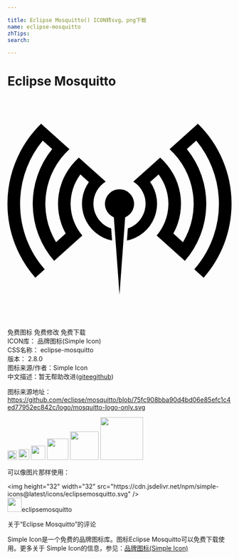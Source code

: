 ```yaml
---

title: Eclipse Mosquitto() ICON转svg、png下载
name: eclipse-mosquitto
zhTips: 
search: 

---
```


# Eclipse Mosquitto  <small style="font-size: 60%;font-weight: 100"></small>

<div id="svg" class="svg-wrap">
<svg role="img" viewBox="0 0 24 24" xmlns="http://www.w3.org/2000/svg"><title>Eclipse Mosquitto icon</title><path d="M1.353 11.424c0 2.637.964 5.105 2.636 7.013l-1.007.903A11.968 11.968 0 010 11.424C0 8.065 1.38 5.029 3.604 2.85l.05.045L6.637 5.57a7.942 7.942 0 00-1.433 9.963l1.03-.923a6.59 6.59 0 011.416-8.132l1.02.915.909.814.941.844a2.778 2.778 0 00-1.311 2.367c0 1.23.795 2.273 1.899 2.646l.095 1.297a4.024 4.024 0 01-2.483-6.27l-.9-.809-.004-.003a5.233 5.233 0 00.205 6.546l-3.023 2.71a9.291 9.291 0 01-.21-11.97L3.777 4.66a10.599 10.599 0 00-2.407 6.14l-.006.008.005.004c-.011.203-.017.406-.017.612zm11.54 2.639a2.793 2.793 0 00.588-5.013l.941-.844.908-.814 1.021-.915a6.59 6.59 0 011.417 8.132l1.029.923a7.942 7.942 0 00-1.433-9.963l2.981-2.673.05-.045A11.964 11.964 0 0124 11.424c0 2.98-1.095 5.769-2.982 7.916l-1.007-.903a10.61 10.61 0 002.619-7.625l.005-.004-.006-.007a10.598 10.598 0 00-2.407-6.141l-1.008.904a9.291 9.291 0 01-.211 11.97l-3.023-2.71a5.233 5.233 0 00.205-6.546l-.004.003-.9.808a4.024 4.024 0 01-2.482 6.27zM12 21.149l.335-4.571.271-3.712a1.56 1.56 0 10-1.212 0l.271 3.712Z"/></svg>
</div>
<detail full-name='eclipse-mosquitto'></detail>

<div class="detail-page">
<p>
<span><span class="badge-success badge">免费图标</span> <span class="badge-success badge">免费修改</span>  <span class="badge-success badge">免费下载</span> </span>
<br/>
<span>
ICON库：
<span class="badge-secondary badge">品牌图标(Simple Icon)</span> 
</span>
<br/>
<span>
CSS名称：
<span class="badge-secondary badge">eclipse-mosquitto</span> 
</span>

<br/>
<span>
版本：
<span class="badge-secondary badge">2.8.0</span> 
</span>
<br/>
<span>图标来源/作者：<span class="badge-light badge">Simple Icon</span></span> 
<br/>
<span class="zh-detail">中文描述：暂无<span class="help-link"><span>帮助改进</span>(<a href="https://gitee.com/liuwave/icon-helper/edit/master/json/brands/eclipse-mosquitto.json" target="_blank" rel="noopener noreferrer">gitee</a><a href="https://github.com/liuwave/icon-helper/edit/master/json/brands/eclipse-mosquitto.json" target="_blank" rel="noopener noreferrer">github</a></span>)</span><br/>
</p>
</div><div class="description description alert alert-light"><p>图标来源地址：<a href="https://github.com/eclipse/mosquitto/blob/75fc908bba90d4bd06e85efc1c4ed77952ec842c/logo/mosquitto-logo-only.svg" target="_blank" rel="noopener noreferrer">https://github.com/eclipse/mosquitto/blob/75fc908bba90d4bd06e85efc1c4ed77952ec842c/logo/mosquitto-logo-only.svg</a></p></div>
<div class="alert alert-dark">
<img height="21" width="21" src="https://cdn.jsdelivr.net/npm/simple-icons@latest/icons/eclipsemosquitto.svg" />
<img height="24" width="24" src="https://cdn.jsdelivr.net/npm/simple-icons@latest/icons/eclipsemosquitto.svg" />
<img height="32" width="32" src="https://cdn.jsdelivr.net/npm/simple-icons@latest/icons/eclipsemosquitto.svg" />
<img height="48" width="48" src="https://cdn.jsdelivr.net/npm/simple-icons@latest/icons/eclipsemosquitto.svg" />
<img height="64" width="64" src="https://cdn.jsdelivr.net/npm/simple-icons@latest/icons/eclipsemosquitto.svg" />
<img height="96" width="96" src="https://cdn.jsdelivr.net/npm/simple-icons@latest/icons/eclipsemosquitto.svg" />

</div>
<div>
  <p>可以像图片那样使用：    
  </p>
  <div class="alert alert-primary" style="font-size: 14px">
    &lt;img height="32" width="32" src="https://cdn.jsdelivr.net/npm/simple-icons@latest/icons/eclipsemosquitto.svg" /&gt;
    <copy-btn content='<img height="32" width="32" src="https://cdn.jsdelivr.net/npm/simple-icons@latest/icons/eclipsemosquitto.svg" />'></copy-btn>
  </div>
  <div class="alert alert-secondary">
    <img height="32" width="32" src="https://cdn.jsdelivr.net/npm/simple-icons@latest/icons/eclipsemosquitto.svg" />eclipsemosquitto
    <copy-btn content="eclipsemosquitto" btn-title="复制图标名称"></copy-btn>
  </div>
</div>

<Vssue title="关于“Eclipse Mosquitto”的评论" >关于“Eclipse Mosquitto”的评论</Vssue>


<div><p>Simple Icon是一个免费的品牌图标库。图标Eclipse Mosquitto可以免费下载使用。更多关于  Simple Icon的信息，参见：<a target="_blank" href="https://iconhelper.cn/brands.html">品牌图标(Simple Icon)</a>
</p></div>
